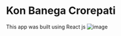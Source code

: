 # Kon Banega Crorepati
This app was built using React js
![image](https://github.com/user-attachments/assets/2d5343ee-e38c-4e83-bf9f-4499aafac662)
